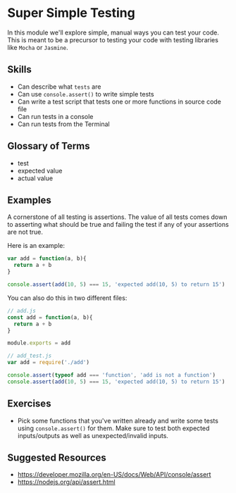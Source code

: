 # Super Simple Testing

In this module we'll explore simple, manual ways you can test your code. This is meant to be a precursor to testing your code with testing libraries like `Mocha` or `Jasmine`.

## Skills

- Can describe what `tests` are
- Can use `console.assert()` to write simple tests
- Can write a test script that tests one or more functions in source code file
- Can run tests in a console
- Can run tests from the Terminal

## Glossary of Terms

- test
- expected value
- actual value

## Examples

A cornerstone of all testing is assertions. The value of all tests comes down
to asserting what should be true and failing the test if any of your assertions
are not true.

Here is an example:

```js
var add = function(a, b){
  return a + b
}

console.assert(add(10, 5) === 15, 'expected add(10, 5) to return 15')
```

You can also do this in two different files:

```js
// add.js
const add = function(a, b){
  return a + b
}

module.exports = add
```

```js
// add_test.js
var add = require('./add')

console.assert(typeof add === 'function', 'add is not a function')
console.assert(add(10, 5) === 15, 'expected add(10, 5) to return 15')
```

## Exercises

- Pick some functions that you've written already and write some tests using `console.assert()` for them. Make sure to test both expected inputs/outputs as well as unexpected/invalid inputs.

## Suggested Resources

- https://developer.mozilla.org/en-US/docs/Web/API/console/assert
- https://nodejs.org/api/assert.html
